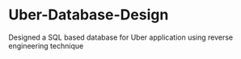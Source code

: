 # Uber-Database-Design
Designed a SQL based database for Uber application using reverse engineering technique
